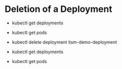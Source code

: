 # Deletion of a Deployment

* kubectl get deployments
* kubectl get pods

* kubectl delete deployment itsm-demo-deployment

* kubectl get deployments
* kubectl get pods